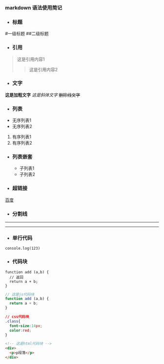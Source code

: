 ### markdown 语法使用简记
+ ### 标题
#一级标题
##二级标题

+ ### 引用
>这是引用内容1
>>这是引用内容2

+ ### 文字
**这是加粗文字**
*这是斜体文字*
~~删除线文字~~

+ ### 列表
+ 无序列表1
+ 无序列表2

1. 有序列表1
2. 有序列表2


+ ### 列表嵌套
   + 子列表1
   + 子列表2

+ ### 超链接
[百度](http://baidu.com)


+ ### 分割线
---
***

+ ### 单行代码
`console.log(123)`

+ ### 代码块

```
function add (a,b) {
  // 返回
  return a + b;
}
```

```js
// 这是js代码块
function add (a,b) {
  return a + b;
}
```

```css
// css代码块
.class{
  font-size:14px;
  color:red;
}
```

```html
<!-- 这是html代码块 -->
<div>
  <p>p段落</p>
</div>
```